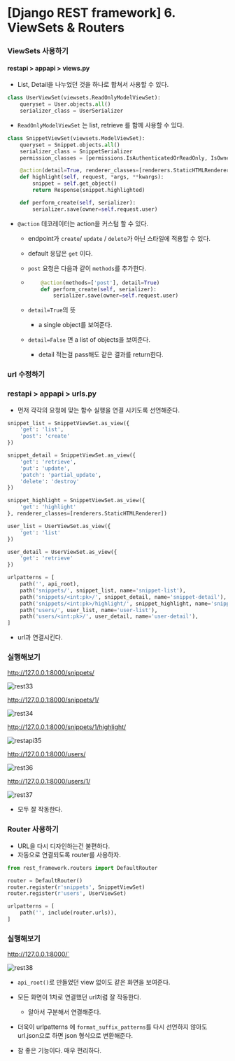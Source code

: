 # [Django REST framework] 6. ViewSets & Routers

### ViewSets 사용하기

####  restapi > appapi > views.py

- List, Detail을 나누었던 것을 하나로 합쳐서 사용할 수 있다.

```python
class UserViewSet(viewsets.ReadOnlyModelViewSet):
    queryset = User.objects.all()
    serializer_class = UserSerializer
```

- `ReadOnlyModelViewSet` 는 list, retrieve 를 함께 사용할 수 있다.

```python
class SnippetViewSet(viewsets.ModelViewSet):
    queryset = Snippet.objects.all()
    serializer_class = SnippetSerializer
    permission_classes = [permissions.IsAuthenticatedOrReadOnly, IsOwnerOrReadOnly]

    @action(detail=True, renderer_classes=[renderers.StaticHTMLRenderer])
    def highlight(self, request, *args, **kwargs):
        snippet = self.get_object()
        return Response(snippet.highlighted)

    def perform_create(self, serializer):
        serializer.save(owner=self.request.user)
```

- `@action` 데코레이터는 action을 커스텀 할 수 있다.

  - endpoint가 `create`/ `update` / `delete`가 아닌 스타일에 적용할 수 있다.

  - default 응답은 `get` 이다.

  - `post` 요청은 다음과 같이 `methods`를 추가한다.

  - ```python
        @action(methods=['post'], detail=True)
        def perform_create(self, serializer):
            serializer.save(owner=self.request.user)
    ```

  - `detail=True`의 뜻
    - a single object를 보여준다.
  - `detail=False` 면 a list of objects을 보여준다. 
    - detail 적는걸 pass해도 같은 결과를 return한다.

### url 수정하기

### restapi > appapi > urls.py

- 먼저 각각의 요청에 맞는 함수 실행을 연결 시키도록 선언해준다.

```python
snippet_list = SnippetViewSet.as_view({
    'get': 'list',
    'post': 'create'
})

snippet_detail = SnippetViewSet.as_view({
    'get': 'retrieve',
    'put': 'update',
    'patch': 'partial_update',
    'delete': 'destroy'
})

snippet_highlight = SnippetViewSet.as_view({
    'get': 'highlight'
}, renderer_classes=[renderers.StaticHTMLRenderer])

user_list = UserViewSet.as_view({
    'get': 'list'
})

user_detail = UserViewSet.as_view({
    'get': 'retrieve'
})

urlpatterns = [
    path('', api_root),
    path('snippets/', snippet_list, name='snippet-list'),
    path('snippets/<int:pk>/', snippet_detail, name='snippet-detail'),
    path('snippets/<int:pk>/highlight/', snippet_highlight, name='snippet-highlight'),
    path('users/', user_list, name='user-list'),
    path('users/<int:pk>/', user_detail, name='user-detail'),
]
```

- url과 연결시킨다.

### 실행해보기

http://127.0.0.1:8000/snippets/

![rest33](image/restapi33.png)

http://127.0.0.1:8000/snippets/1/

![rest34](image/restapi34.png)

http://127.0.0.1:8000/snippets/1/highlight/

![restapi35](image/restapi35.png)

http://127.0.0.1:8000/users/

![rest36](image/restapi36.png)

http://127.0.0.1:8000/users/1/

![rest37](image/restapi37.png)

- 모두 잘 작동한다.

### Router 사용하기

- URL을 다시 디자인하는건 불편하다.
- 자동으로 연결되도록 router를 사용하자.

```python
from rest_framework.routers import DefaultRouter

router = DefaultRouter()
router.register(r'snippets', SnippetViewSet)
router.register(r'users', UserViewSet)

urlpatterns = [
    path('', include(router.urls)),
]
```

### 실행해보기

http://127.0.0.1:8000/`

![rest38](image/restapi38.png)

- `api_root()`로 만들었던 view 없이도 같은 화면을 보여준다.

- 모든 화면이 1차로 연결했던 url처럼 잘 작동한다.
  - 알아서 구분해서 연결해준다.
- 더욱이 urlpatterns 에 `format_suffix_patterns`를 다시 선언하지 않아도 url.json으로 하면 json 형식으로 변환해준다.

- 참 좋은 기능이다. 매우 편리하다.
